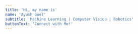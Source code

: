 ```yaml
---
title: 'Hi, my name is'
name: 'Ayush Goel'
subtitle: 'Machine Learning | Computer Vision | Robotics'
buttonText: 'Connect with Me!'
---
```


<!-- I'm an India based developer with a goal-driven creative mindset and passion for learning and innovating.

Currently working as a Software Engineering Associate at [Amdocs](https://www.amdocs.com/) and as a Freelance Content Writer at [Pepper Content](https://www.peppercontent.io).

Outside work, I occasionally blog on [Medium](https://chandrikadeb7.medium.com/) or create amateur #PureCSS [Codepen](https://codepen.io/chandrikadeb7). Off-screen, I sketch my thoughts [here](https://pin.it/4W1Rxtj)! -->
